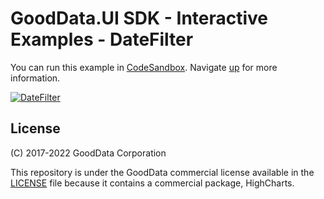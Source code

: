 # GoodData.UI SDK - Interactive Examples - DateFilter

You can run this example in [CodeSandbox](https://codesandbox.io/s/github/gooddata/gooddata-ui-examples/tree/master/example-datefilter?file=/src/App/index.js). Navigate [up](https://github.com/gooddata/gooddata-ui-examples) for more information.

[![DateFilter](/assets/example-localhost-datefilter.png)](https://codesandbox.io/s/github/gooddata/gooddata-ui-examples/tree/master/example-datefilter?file=/src/App/index.js)

## License

(C) 2017-2022 GoodData Corporation

This repository is under the GoodData commercial license available in the [LICENSE](LICENSE) file because it contains a commercial package, HighCharts.
